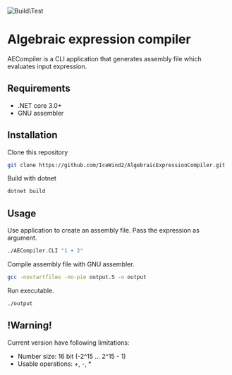 ![Build\Test](https://github.com/IceWind2/AlgebraicExpressionCompiler/actions/workflows/dotnet.yml/badge.svg)
# Algebraic expression compiler
AECompiler is a CLI application that generates assembly file which evaluates input expression.
## Requirements
* .NET core 3.0+
* GNU assembler

## Installation
Clone this repository
```sh
git clone https://github.com/IceWind2/AlgebraicExpressionCompiler.git
```
Build with dotnet
```sh
dotnet build
```

## Usage
Use application to create an assembly file. Pass the expression as argument.
```sh
./AECompiler.CLI "1 + 2"
```
Compile assembly file with GNU assembler.
```sh
gcc -nostartfiles -no-pie output.S -o output
```
Run executable.
```sh
./output
```

## !Warning!
Current version have following limitations:
* Number size: 16 bit (-2^15 ... 2^15 - 1)
* Usable operations: +, -, *
